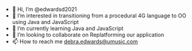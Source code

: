 - 👋 Hi, I’m @edwardsd2021
- 👀 I’m interested in transitioning from a procedural 4G language to OO using Java and JavaScript
- 🌱 I’m currently learning Java and JavaScript
- 💞️ I’m looking to collaborate on Replatforming our application
- 📫 How to reach me debra.edwards@umusic.com

<!---
edwardsd2021/edwardsd2021 is a ✨ special ✨ repository because its `README.md` (this file) appears on your GitHub profile.
You can click the Preview link to take a look at your changes.
--->
